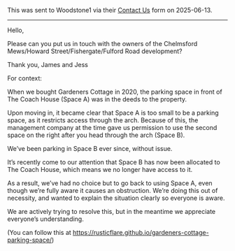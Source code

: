 This was sent to Woodstone1 via their [Contact Us](https://woodstone1.com/contact-us/) form on 2025-06-13.

---

Hello,

Please can you put us in touch with the owners of the Chelmsford Mews/Howard Street/Fishergate/Fulford Road development?

Thank you,
James and Jess

For context:

When we bought Gardeners Cottage in 2020, the parking space in front of The Coach House (Space A) was in the deeds to the property.

Upon moving in, it became clear that Space A is too small to be a parking space, as it restricts access through the arch. Because of this, the management company at the time gave us permission to use the second space on the right after you head through the arch (Space B).

We’ve been parking in Space B ever since, without issue.

It’s recently come to our attention that Space B has now been allocated to The Coach House, which means we no longer have access to it.

As a result, we’ve had no choice but to go back to using Space A, even though we’re fully aware it causes an obstruction. We’re doing this out of necessity, and wanted to explain the situation clearly so everyone is aware.

We are actively trying to resolve this, but in the meantime we appreciate everyone’s understanding.

(You can follow this at https://rusticflare.github.io/gardeners-cottage-parking-space/)
